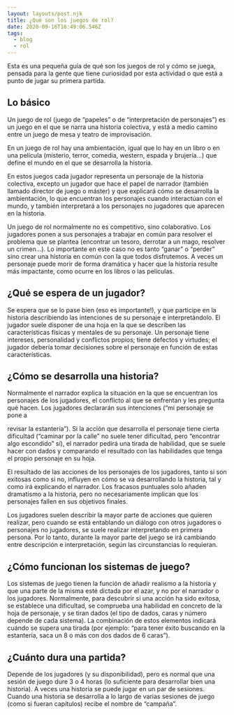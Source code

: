 ```yaml
---
layout: layouts/post.njk
title: ¿Qué son los juegos de rol?
date: 2020-09-16T16:49:06.546Z
tags:
  - blog
  - rol
---
```

Esta es una pequeña guía de qué son los juegos de rol y cómo se juega, pensada para la gente que tiene curiosidad por esta actividad o que está a punto de jugar su primera partida.

## Lo básico

Un juego de rol (juego de “papeles” o de “interpretación de personajes”) es un juego en el que se narra una historia colectiva, y está a medio camino entre un juego de mesa y teatro de improvisación.

En un juego de rol hay una ambientación, igual que lo hay en un libro o en una película (misterio, terror, comedia, western, espada y brujería...) que define el mundo en el que se desarrolla la historia.

En estos juegos cada jugador representa un personaje de la historia colectiva, excepto un jugador que hace el papel de narrador (también llamado director de juego o máster) y que explicará cómo se desarrolla la ambientación, lo que encuentran los personajes cuando interactúan con el mundo, y también interpretará a los personajes no jugadores que aparecen en la historia.

Un juego de rol normalmente no es competitivo, sino colaborativo. Los jugadores ponen a sus personajes a trabajar en común para resolver el problema que se plantea (encontrar un tesoro, derrotar a un mago, resolver un crimen...). Lo importante en este caso no es tanto “ganar” o “perder” sino crear una historia en común con la que todos disfrutemos. A veces un personaje puede morir de forma dramática y hacer que la historia resulte más impactante, como ocurre en los libros o las películas.

## ¿Qué se espera de un jugador?

Se espera que se lo pase bien (eso es importante!), y que participe en la historia describiendo las intenciones de su personaje e interpretándolo. El jugador suele disponer de una hoja en la que se describen las características físicas y mentales de su personaje. Un personaje tiene intereses, personalidad y conflictos propios; tiene defectos y virtudes; el jugador debería tomar decisiones sobre el personaje en función de estas características.

## ¿Cómo se desarrolla una historia?

Normalmente el narrador explica la situación en la que se encuentran los personajes de los jugadores, el conflicto al que se enfrentan y les pregunta qué hacen. Los jugadores declararán sus intenciones (“mi personaje se pone a

revisar la estantería”). Si la acción que desarrolla el personaje tiene cierta dificultad (“caminar por la calle” no suele tener dificultad, pero “encontrar algo escondido” sí), el narrador pedirá una tirada de habilidad, que se suele hacer con dados y comparando el resultado con las habilidades que tenga el propio personaje en su hoja.

El resultado de las acciones de los personajes de los jugadores, tanto si son exitosas como si no, influyen en cómo se va desarrollando la historia, tal y como irá explicando el narrador. Los fracasos puntuales solo añaden dramatismo a la historia, pero no necesariamente implican que los personajes fallen en sus objetivos finales.

Los jugadores suelen describir la mayor parte de acciones que quieren realizar, pero cuando se está entablando un diálogo con otros jugadores o personajes no jugadores, se suele realizar interpretando en primera persona. Por lo tanto, durante la mayor parte del juego se irá cambiando entre descripción e interpretación, según las circunstancias lo requieran.

## ¿Cómo funcionan los sistemas de juego?

Los sistemas de juego tienen la función de añadir realismo a la historia y que una parte de la misma esté dictada por el azar, y no por el narrador o los jugadores. Normalmente, para descubrir si una acción ha sido exitosa, se establece una dificultad, se comprueba una habilidad en concreto de la hoja de personaje, y se tiran dados (el tipo de dados, caras y número depende de cada sistema). La combinación de estos elementos indicará cuándo se supera una tirada (por ejemplo: “para tener éxito buscando en la estantería, saca un 8 o más con dos dados de 6 caras”).

## ¿Cuánto dura una partida?

Depende de los jugadores (y su disponibilidad), pero es normal que una sesión de juego dure 3 o 4 horas (lo suficiente para desarrollar bien una historia). A veces una historia se puede jugar en un par de sesiones. Cuando una historia se desarrolla a lo largo de varias sesiones de juego (como si fueran capítulos) recibe el nombre de “campaña”.
